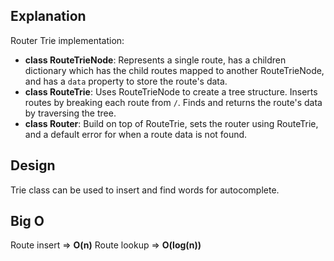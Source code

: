 ## Explanation

Router Trie implementation:
- **class RouteTrieNode**: Represents a single route, has a children dictionary which has the child routes mapped to another
RouteTrieNode, and has a `data` property to store the route's data.
- **class RouteTrie**: Uses RouteTrieNode to create a tree structure. Inserts routes by breaking each route from `/`.
Finds and returns the route's data by traversing the tree.
- **class Router**: Build on top of RouteTrie, sets the router using RouteTrie, and a default error for when a route
data is not found.

## Design

Trie class can be used to insert and find words for autocomplete.

## Big O

Route insert => **O(n)**
Route lookup => **O(log(n))**